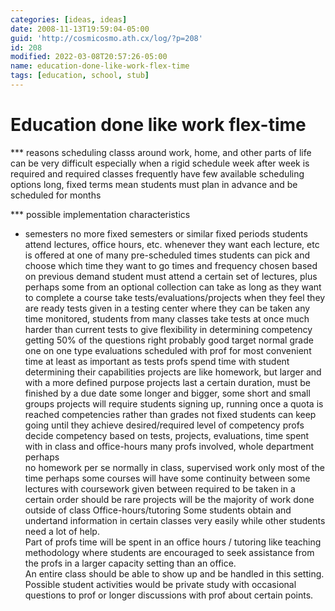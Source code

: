 ```yaml
---
categories: [ideas, ideas]
date: 2008-11-13T19:59:04-05:00
guid: 'http://cosmicosmo.ath.cx/log/?p=208'
id: 208
modified: 2022-03-08T20:57:26-05:00
name: education-done-like-work-flex-time
tags: [education, school, stub]
---
```


Education done like work flex-time
==================================

*** reasons
	scheduling classs around work, home, and other parts of life can be very difficult
		especially when a rigid schedule week after week is required and
		required classes frequently have few available scheduling options
		long, fixed terms mean students must plan in advance and be scheduled for months

*** possible implementation characteristics
* semesters
no more fixed semesters or similar fixed periods
students attend lectures, office hours, etc. whenever they want
	each lecture, etc is offered at one of many pre-scheduled times
		students can pick and choose which time they want to go
		times and frequency chosen based on previous demand
student must attend a certain set of lectures, plus perhaps some from an optional collection
can take as long as they want to complete a course
take tests/evaluations/projects when they feel they are ready
	tests given in a testing center where they can be taken any time
		monitored, students from many classes take tests at once
		much harder than current tests to give flexibility in determining competency
			getting 50% of the questions right probably good target normal grade
	one on one type evaluations scheduled with prof for most convenient time
		at least as important as tests
		profs spend time with student determining their capabilities
	projects are like homework, but larger and with a more defined purpose
		projects last a certain duration, must be finished by a due date
			some longer and bigger, some short and small
		groups projects will require students signing up, running once a quota is reached
competencies rather than grades
	not fixed
		students can keep going until they achieve desired/required level of competency
	profs decide competency based on tests, projects, evaluations, time spent with in class and office-hours
	many profs involved, whole department perhaps		
no homework per se normally
	in class, supervised work only most of the time
	perhaps some courses will have some continuity between some lectures with coursework given between
		required to be taken in a certain order
		should be rare
	projects will be the majority of work done outside of class
Office-hours/tutoring
	Some students obtain and undertand information in certain classes very easily while other students need a lot of help.  
	Part of profs time will be spent in an office hours / tutoring like teaching methodology where students are encouraged to seek assistance from the profs
		in a larger capacity setting than an office.  
			An entire class should be able to show up and be handled in this setting.  
	Possible student activities would be private study with occasional questions to prof or longer discussions with prof about certain points.
